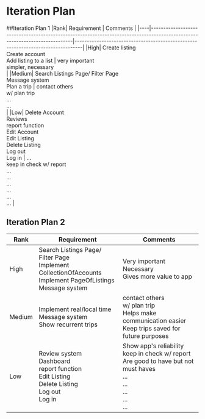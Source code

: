 # Iteration Plan

##Iteration Plan 1
|Rank| Requirement                                                                                                                | Comments                                                                        |
|----|----------------------------------------------------------------------------------------------------------------------------|---------------------------------------------------------------------------------|
|High| Create listing<br/>Create account<br/>Add listing to a list                                                                | very important <br/>simpler, necessary<br/>                                     |
|Medium| Search Listings Page/ Filter Page<br/>Message system<br/> Plan a trip                                                      | contact others<br/>w/ plan trip<br/> ...<br/>...<br/>                           |
|Low| Delete Account<br/>Reviews<br/>report function<br/>Edit Account<br/>Edit Listing<br/>Delete Listing<br/>Log out<br/>Log in | ...<br/>keep in check w/ report<br/>...<br/>...<br/>...<br/>...<br/>...<br/>... |


## Iteration Plan 2
|Rank| Requirement                                                                                                            | Comments                                                                                                                           |
|----|------------------------------------------------------------------------------------------------------------------------|------------------------------------------------------------------------------------------------------------------------------------|
|High| Search Listings Page/ Filter Page<br/>Implement CollectionOfAccounts<br/>Implement PageOfListings<br/>Message system                                         | Very important <br/>Necessary<br/>Gives more value to app                                                                          |
|Medium| Implement real/local time<br/>Message system<br/> Show recurrent trips                                                 | contact others<br/>w/ plan trip<br/> Helps make communication easier<br/>Keep trips saved for future purposes<br/>                 |
|Low| Review system<br/>Dashboard<br/>report function<br/>Edit Listing<br/>Delete Listing<br/>Log out<br/>Log in | Show app's reliability<br/>keep in check w/ report<br/>Are good to have but not must haves<br/>...<br/>...<br/>...<br/>...<br/>... |

